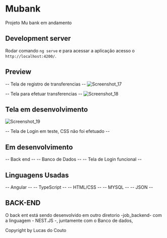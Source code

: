 # Mubank

Projeto Mu bank em andamento

## Development server

Rodar comando  `ng serve` e para acessar a aplicação acesso o `http://localhost:4200/`.

## Preview

-- Tela de registro de transferencias --
![Screenshot_17](https://user-images.githubusercontent.com/50142068/195436128-61a50a48-c6d0-4b3b-bcf2-7d0608106fcf.png)

-- Tela para efetuar transferencias --
![Screenshot_18](https://user-images.githubusercontent.com/50142068/195436146-feb764af-4e69-4bef-997e-ad7efefa39b5.png)

## Tela em desenvolvimento
![Screenshot_19](https://user-images.githubusercontent.com/50142068/195436314-f83aa8f6-1382-47bc-a09d-1569bae62c29.png)

-- Tela de Login em teste, CSS não foi efetuado -- 

## Em desenvolvimento
-- Back end --
-- Banco de Dados --
-- Tela de Login funcional -- 

## Linguagens Usadas 
-- Angular -- 
-- TypeScript -- 
-- HTML/CSS --
-- MYSQL --
-- JSON --

## BACK-END
O back ent está sendo desenvolvido em outro diretorio -job_backend- com a linguagem - NEST.JS -, juntamente com o Banco de dados,

Copyright by Lucas do Couto
